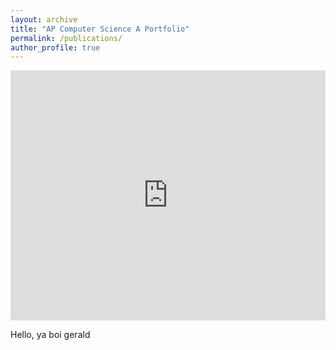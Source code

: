 ```yaml
---
layout: archive
title: "AP Computer Science A Portfolio"
permalink: /publications/
author_profile: true
---
```

<iframe height="400px" width="100%" src="https://repl.it/@Christopher_Pat/Pig-Latin?lite=true" scrolling="no" frameborder="no" allowtransparency="true" allowfullscreen="true" sandbox="allow-forms allow-pointer-lock allow-popups allow-same-origin allow-scripts allow-modals"></iframe>

Hello, ya boi gerald
